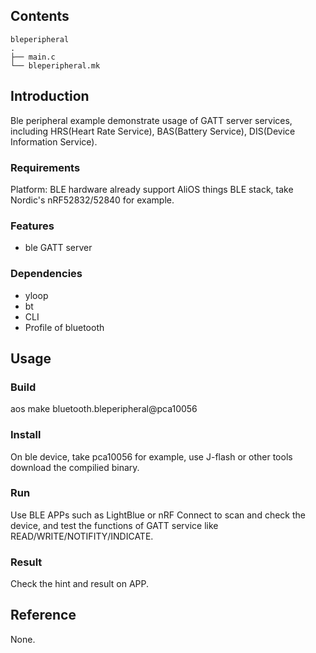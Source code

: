 ## Contents

```
bleperipheral
.
├── main.c
└── bleperipheral.mk
```

## Introduction

Ble peripheral example demonstrate usage of GATT server services, including HRS(Heart Rate Service), BAS(Battery Service), DIS(Device Information Service).

### Requirements

Platform: BLE hardware already support AliOS things BLE stack, take Nordic's nRF52832/52840 for example.

### Features

- ble GATT server

### Dependencies

- yloop
- bt
- CLI
- Profile of bluetooth

## Usage

### Build

aos make bluetooth.bleperipheral@pca10056

### Install

On ble device, take pca10056 for example, use J-flash or other tools download the compilied binary.

### Run

Use BLE APPs such as LightBlue or nRF Connect to scan and check the device, and test the functions of GATT service like READ/WRITE/NOTIFITY/INDICATE.

### Result

Check the hint and result on APP.

## Reference

None.